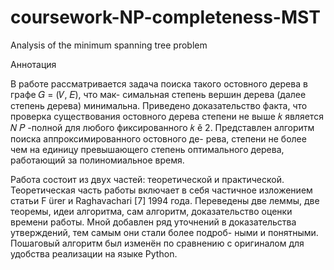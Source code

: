 # coursework-NP-completeness-MST
Analysis of the minimum spanning tree problem

Аннотация

В работе рассматривается задача поиска такого остовного дерева в графе 𝐺 = (𝑉, 𝐸), что мак-
симальная степень вершин дерева (далее степень дерева) минимальна. Приведено доказательство
факта, что проверка существования остовного дерева степени не выше 𝑘 является 𝑁 𝑃 -полной для
любого фиксированного 𝑘 ě 2. Представлен алгоритм поиска аппроксимированного остовного де-
рева, степени не более чем на единицу превышающего степень оптимального дерева, работающий
за полиномиальное время.

Работа состоит из двух частей: теоретической и практической. Теоретическая часть работы
включает в себя частичное изложением статьи F ̈urer и Raghavachari [7] 1994 года. Переведены
две леммы, две теоремы, идеи алгоритма, сам алгоритм, доказательство оценки времени работы.
Мной добавлен ряд уточнений в доказательства утверждений, тем самым они стали более подроб-
ными и понятными. Пошаговый алгоритм был изменён по сравнению с оригиналом для удобства
реализации на языке Python.
